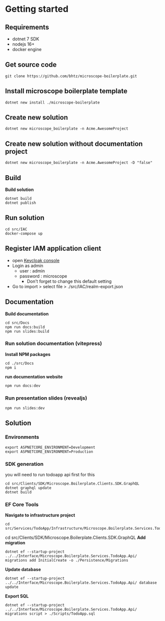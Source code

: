 # Getting started

## Requirements

* dotnet 7 SDK
* nodejs 16+
* docker engine

## Get source code
```console
git clone https://github.com/bhtz/microscope-boilerplate.git
```

## Install microscope boilerplate template
```console
dotnet new install ./microscope-boilerplate
```

## Create new solution
```console
dotnet new microscope_boilerplate -n Acme.AwesomeProject
```

## Create new solution without documentation project
```console
dotnet new microscope_boilerplate -n Acme.AwesomeProject -D "false"
```

## Build
**Build solution**
```console
dotnet build
dotnet publish
```

## Run solution
```console
cd src/IAC
docker-compose up
```

## Register IAM application client
* open [Keycloak console](http://localhost:8083/auth/)
* Login as admin
    * user : admin
    * password : microscope
        * Don't forget to change this default setting
* Go to import > select file > ./src/IAC/realm-export.json

## Documentation
**Build documentation**
```console
cd src/Docs
npm run docs:build
npm run slides:build
```

### Run solution documentation (vitepress)
**Install NPM packages**
```console
cd ./src/Docs
npm i
```
**run documentation website**
```console
npm run docs:dev
```

### Run presentation slides (revealjs)
```console
npm run slides:dev
```

## Solution

### Environments
```console
export ASPNETCORE_ENVIRONMENT=Development
export ASPNETCORE_ENVIRONMENT=Production
```
### SDK generation
you will need to run todoapp api first for this
```console
cd src/Clients/SDK/Microscope.Boilerplate.Clients.SDK.GraphQL
dotnet graphql update
dotnet build
```

### EF Core Tools

**Navigate to infrastructure project**
```console
cd src/Services/TodoApp/Infrastructure/Microscope.Boilerplate.Services.TodoApp.Infrastructure/
```

cd src/Clients/SDK/Microscope.Boilerplate.Clients.SDK.GraphQL
**Add migration**
```console
dotnet ef --startup-project ../../Interface/Microscope.Boilerplate.Services.TodoApp.Api/ migrations add InitialCreate -o ./Persistence/Migrations
```
**Update database**
```console
dotnet ef --startup-project ../../Interface/Microscope.Boilerplate.Services.TodoApp.Api/ database update
```
**Export SQL**
```console
dotnet ef --startup-project ../../Interface/Microscope.Boilerplate.Services.TodoApp.Api/ migrations script > ./Scripts/TodoApp.sql
```

